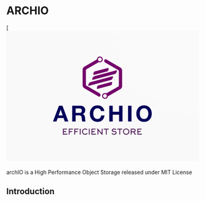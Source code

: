 # ARCHIO

[![archIO](https://raw.githubusercontent.com/alouani-youssef/archio/master/.github/archio-logo.png)

archIO is a High Performance Object Storage released under MIT License

## Introduction